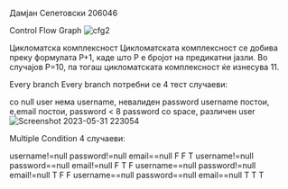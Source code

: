 Дамјан Сепетовски 206046

Control Flow Graph
![cfg2](https://github.com/sepetovski/SI_2023_lab2_206046/assets/4062464/4b01d36f-6934-4e0a-af22-afb8be09da59)

Цикломатска комплексност
Цикломатската комплексност се добива преку формулата P+1, каде што P е бројот на предикатни јазли. Во случајoв P=10, па тогаш цикломатската комплексност ќе изнесува 11.

Every branch
Every branch потребни се 4 тест случаеви:

со null user
нема username, невалиден password
username постои, e,email постои, password < 8
password со space, различен user
![Screenshot 2023-05-31 223054](https://github.com/sepetovski/SI_2023_lab2_206046/assets/4062464/5f43539d-e32f-42d3-bec9-3f3b2b53dae5)


Multiple Condition 4 случаеви:

username!=null password!=null email==null F F T
username!=null password==null email!=null F T F
username==null password!=null email!=null T F F
username==null password==null email==null T T T
